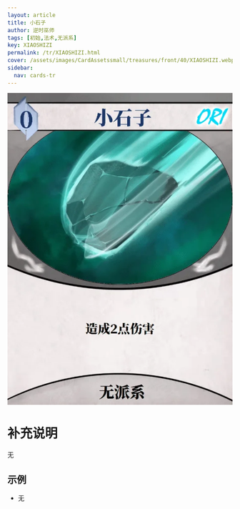 ```yaml
---
layout: article
title: 小石子
author: 逆时巫师
tags: [初始,法术,无派系]
key: XIAOSHIZI
permalink: /tr/XIAOSHIZI.html
cover: /assets/images/CardAssetssmall/treasures/front/40/XIAOSHIZI.webp
sidebar:
  nav: cards-tr
---
```

![](/assets/images/CardAssets/treasures/front/40/XIAOSHIZI.webp)

# 补充说明
无


## 示例
* 无